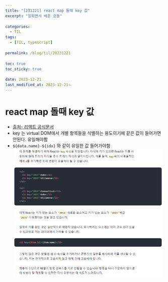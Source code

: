 ```yaml
---
title: "[231221] react map 돌때 key 값"
excerpt: "일하면서 배운 것들"

categories:
  - TIL
tags:
  - [TIL, typescript]

permalink: /blog/til/20231221

toc: true
toc_sticky: true

date: 2023-12-21
last_modified_at: 2023-12-21ㄴ
---
```


# react map 돌때 key 값

- [출처- 리액트 공식문서](https://legacy.reactjs.org/docs/reconciliation.html)
- key 는 virtual DOM에서 개별 항목들을 식별하는 용도이기에 같은 값이 들어가면 안된다. 유일해야함
- `${data.name}-${idx}` 와 같이 유일한 값 들어가야함
  ![Alt text](/assets/images/TIL/231221-1.png)
